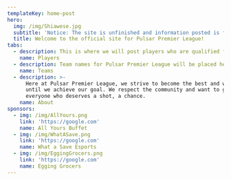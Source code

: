 ```yaml
---
templateKey: home-post
hero:
  img: /img/Shiawese.jpg
  subtitle: 'Notice: The site is unfinished and information posted is for demo purposes. '
  title: Welcome to the official site for Pulsar Premier League!
tabs:
  - description: This is where we will post players who are qualified for the league event.
    name: Players
  - description: Team names for Pulsar Premier League will be placed here.
    name: Teams
  - description: >-
      Here at Pulsar Premier League, we strive to become the best and won't stop
      until we achieve our goal. We respect the community and want to give
      everyone who deserves a shot, a chance.
    name: About
sponsors:
  - img: /img/AllYours.png
    link: 'https://google.com'
    name: All Yours Buffet
  - img: /img/WhatASave.png
    link: 'https://google.com'
    name: What a Save Esports
  - img: /img/EggingGrocers.png
    link: 'https://google.com'
    name: Egging Grocers
---
```


